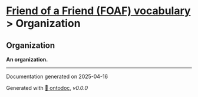 # [Friend of a Friend (FOAF) vocabulary](../homepage.md) > Organization

## Organization

**An organization.**



---

Documentation generated on 2025-04-16

Generated with [📑 ontodoc](https://github.com/StephaneBranly/ontodoc), *v0.0.0*